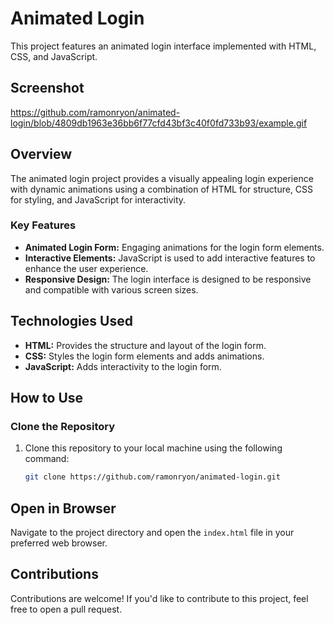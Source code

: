 # Animated Login

This project features an animated login interface implemented with HTML, CSS, and JavaScript.

## Screenshot

https://github.com/ramonryon/animated-login/blob/4809db1963e36bb6f77cfd43bf3c40f0fd733b93/example.gif

## Overview

The animated login project provides a visually appealing login experience with dynamic animations using a combination of HTML for structure, CSS for styling, and JavaScript for interactivity.

### Key Features

- **Animated Login Form:** Engaging animations for the login form elements.
- **Interactive Elements:** JavaScript is used to add interactive features to enhance the user experience.
- **Responsive Design:** The login interface is designed to be responsive and compatible with various screen sizes.

## Technologies Used

- **HTML:** Provides the structure and layout of the login form.
- **CSS:** Styles the login form elements and adds animations.
- **JavaScript:** Adds interactivity to the login form.

## How to Use

### Clone the Repository

1. Clone this repository to your local machine using the following command:
   ```bash
   git clone https://github.com/ramonryon/animated-login.git

## Open in Browser

Navigate to the project directory and open the `index.html` file in your preferred web browser.


## Contributions

Contributions are welcome! If you'd like to contribute to this project, feel free to open a pull request.
